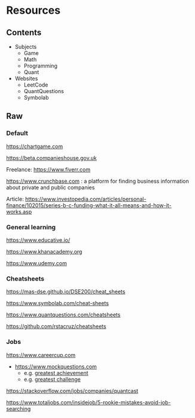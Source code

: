 # Resources

## Contents

* Subjects
  * Game
  * Math
  * Programming
  * Quant
* Websites
  * LeetCode
  * QuantQuestions
  * Symbolab


## Raw

### Default

https://chartgame.com

https://beta.companieshouse.gov.uk

Freelance: https://www.fiverr.com

https://www.crunchbase.com
: a platform for finding business information about private and public companies

Article: https://www.investopedia.com/articles/personal-finance/102015/series-b-c-funding-what-it-all-means-and-how-it-works.asp

### General learning

https://www.educative.io/

https://www.khanacademy.org

https://www.udemy.com


### Cheatsheets

https://mas-dse.github.io/DSE200/cheat_sheets

https://www.symbolab.com/cheat-sheets

https://www.quantquestions.com/cheatsheets

https://github.com/rstacruz/cheatsheets


### Jobs

https://www.careercup.com

* https://www.mockquestions.com
  * e.g. [greatest achievement](https://www.mockquestions.com/interview/Common+Interview+Questions/What-is-your-greatest-achievement-so-far%3F-GQT23197160.html)
  * e.g. [greatest challenge](https://www.mockquestions.com/interview/Competency/Give-me-an-example-of-a-challenge-you-overcame-in--GQT67914.html)

https://stackoverflow.com/jobs/companies/quantcast

https://www.totaljobs.com/insidejob/5-rookie-mistakes-avoid-job-searching

<!-- ### GithubRepo -->
